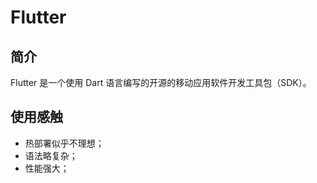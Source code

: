 # Flutter

## 简介

Flutter 是一个使用 Dart 语言编写的开源的移动应用软件开发工具包（SDK）。

## 使用感触

- 热部署似乎不理想；
- 语法略复杂；
- 性能强大；
